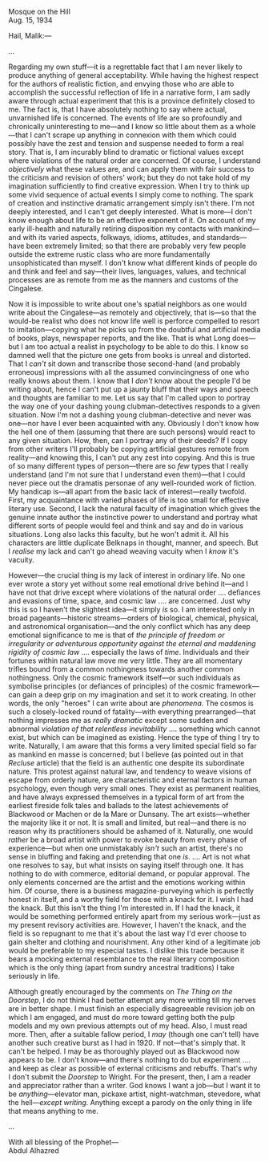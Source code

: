 Mosque on the Hill  
Aug. 15, 1934

Hail, Malik:—

...

Regarding my own stuff—it is a regrettable fact that I am never likely to produce anything of general acceptability. While having the highest respect for the authors of realistic fiction, and envying those who are able to accomplish the successful reflection of life in a narrative form, I am sadly aware through actual experiment that this is a province definitely closed to me. The fact is, that I have absolutely nothing to say where actual, unvarnished life is concerned. The events of life are so profoundly and chronically uninteresting to me—and I know so little about them as a whole—that I can't scrape up anything in connexion with them which could possibly have the zest and tension and suspense needed to form a real story. That is, I am incurably blind to dramatic or fictional values except where violations of the natural order are concerned. Of course, I understand *objectively* what these values are, and can apply them with fair success to the criticism and revision of others' work; but they do not take hold of my imagination sufficiently to find creative expression. When I try to think up some vivid sequence of actual events I simply come to nothing. The spark of creation and instinctive dramatic arrangement simply isn't there. I'm not deeply interested, and I can't get deeply interested. What is more—I don't know enough about life to be an effective exponent of it. On account of my early ill-health and naturally retiring disposition my contacts with mankind—and with its varied aspects, folkways, idioms, attitudes, and standards—have been extremely limited; so that there are probably very few people outside the extreme rustic class who are more fundamentally unsophisticated than myself. I don't know what different kinds of people do and think and feel and say—their lives, languages, values, and technical processes are as remote from me as the manners and customs of the Cingalese.

Now it is impossible to write about one's spatial neighbors as one would write about the Cingalese—as remotely and objectively, that is—so that the would-be realist who does not know life well is perforce compelled to resort to imitation—copying what he picks up from the doubtful and artificial media of books, plays, newspaper reports, and the like. That is what Long does—but I am too actual a realist in psychology to be able to do this. I know so damned well that the picture one gets from books is unreal and distorted. That I *can't* sit down and transcribe those second-hand (and probably erroneous) impressions with all the assumed convincingness of one who really knows about them. I know that I *don't* know about the people I'd be writing about, hence I can't put up a jaunty bluff that their ways and speech and thoughts are familiar to me. Let us say that I'm called upon to portray the way one of your dashing young clubman-detectives responds to a given situation. Now I'm not a dashing young clubman-detective and never was one—nor have I ever been acquainted with any. Obviously I don't know how the hell one of them (assuming that there are such persons) would react to any given situation. How, then, can I portray any of their deeds? If I copy from other writers I'll probably be copying artificial gestures remote from reality—and knowing this, I can't put any zest into copying. And this is true of so many different types of person—there are so *few* types that I really understand (and I'm not sure that I understand even them)—that I could never piece out the dramatis personae of any well-rounded work of fiction. My handicap is—all apart from the basic lack of interest—really twofold. First, my acquaintance with varied phases of life is too small for effective literary use. Second, I lack the natural faculty of imagination which gives the genuine innate author the instinctive power to understand and portray what different sorts of people would feel and think and say and do in various situations. Long also lacks this faculty, but he won't admit it. All his characters are little duplicate Belknaps in thought, manner, and speech. But I *realise* my lack and can't go ahead weaving vacuity when I *know* it's vacuity.

However—the crucial thing is my lack of interest in ordinary life. No one ever wrote a story yet without some real emotional drive behind it—and I have not that drive except where violations of the natural order .... defiances and evasions of time, space, and cosmic law .... are concerned. Just why this is so I haven't the slightest idea—it simply *is* so. I am interested only in broad pageants—historic streams—orders of biological, chemical, physical, and astronomical organisation—and the only conflict which has any deep emotional significance to me is that of *the principle of freedom or irregularity or adventurous opportunity against the eternal and maddening rigidity of cosmic law* .... especially the laws of *time*. Individuals and their fortunes within natural law move me very little. They are all momentary trifles bound from a common nothingness towards another common nothingness. Only the cosmic framework itself—or such individuals as symbolise principles (or defiances of principles) of the cosmic framework—can gain a deep grip on my imagination and set it to work creating. In other words, the only "heroes" I can write about are *phenomena*. The cosmos is such a closely-locked round of fatality—with everything prearranged—that nothing impresses me as *really dramatic* except some sudden and abnormal *violation of that relentless inevitability* .... something which cannot exist, but which can be imagined as existing. Hence the type of thing I try to write. Naturally, I am aware that this forms a very limited special field so far as mankind en masse is concerned; but I believe (as pointed out in that *Recluse* article) that the field is an authentic one despite its subordinate nature. This protest against natural law, and tendency to weave visions of escape from orderly nature, are characteristic and eternal factors in human psychology, even though very small ones. They exist as permanent realities, and have always expressed themselves in a typical form of art from the earliest fireside folk tales and ballads to the latest achievements of Blackwood or Machen or de la Mare or Dunsany. The art exists—whether the majority like it or not. It is small and limited, but real—and there is no reason why its practitioners should be ashamed of it. Naturally, one would *rather* be a broad artist with power to evoke beauty from every phase of experience—but when one unmistakably *isn't* such an artist, there's no sense in bluffing and faking and pretending that one *is*. .... Art is not what one resolves to say, but what insists on saying itself through one. It has nothing to do with commerce, editorial demand, or popular approval. The only elements concerned are the artist and the emotions working within him. Of course, there is a business magazine-purveying which is perfectly honest in itself, and a worthy field for those with a knack for it. I wish I had the knack. But this isn't the thing I'm interested in. If I had the knack, it would be something performed entirely apart from my serious work—just as my present revisory activities are. However, I haven't the knack, and the field is so repugnant to me that it's about the last way I'd ever choose to gain shelter and clothing and nourishment. Any other kind of a legitimate job would be preferable to my especial tastes. I dislike this trade because it bears a mocking external resemblance to the real literary composition which is the only thing (apart from sundry ancestral traditions) I take seriously in life.

Although greatly encouraged by the comments on *The Thing on the Doorstep*, I do not think I had better attempt any more writing till my nerves are in better shape. I must finish an especially disagreeable revision job on which I am engaged, and must do more toward getting both the pulp models and my own previous attempts out of my head. Also, I must read more. Then, after a suitable fallow period, I *may* (though one can't tell) have another such creative burst as I had in 1920. If not—that's simply that. It can't be helped. I may be as thoroughly played out as Blackwood now appears to be. I don't know—and there's nothing to do but experiment .... and keep as clear as possible of external criticisms and rebuffs. That's why I don't submit the *Doorstep* to Wright. For the present, then, I am a reader and appreciator rather than a writer. God knows I want a job—but I want it to be *anything*—elevator man, pickaxe artist, night-watchman, stevedore, what the hell—*except writing*. Anything except a parody on the only thing in life that means anything to me.

...

With all blessing of the Prophet—  
Abdul Alhazred
